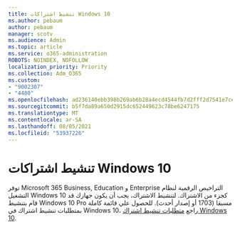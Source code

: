 ```yaml
---
title: تنشيط اشتراكات Windows 10
ms.author: pebaum
author: pebaum
manager: scotv
ms.audience: Admin
ms.topic: article
ms.service: o365-administration
ROBOTS: NOINDEX, NOFOLLOW
localization_priority: Priority
ms.collection: Adm_O365
ms.custom:
- "9002307"
- "4480"
ms.openlocfilehash: ad236140ebb398b269ab6b28a4ecd4544fb7d2fff2d7541e7ce481c13fd7afa6
ms.sourcegitcommit: b5f7da89a650d2915dc652449623c78be6247175
ms.translationtype: MT
ms.contentlocale: ar-SA
ms.lasthandoff: 08/05/2021
ms.locfileid: "53937226"
---
```

# <a name="activating-windows-10-subscriptions"></a>تنشيط اشتراكات Windows 10

توفر Microsoft 365 Business, Education و Enterprise التراخيص الرقمية لنظام التشغيل Windows 10 كجزء من الاشتراك. لتنشيط الاشتراك، يجب أن يكون جهازك قد قام بتنشيط Windows 10 Pro مسبقا (1703 أو إصدار أحدث). للحصول علي قائمة كاملة بمتطلبات تنشيط اشتراك في Windows 10، راجع [متطلبات تنشيط اشتراك Windows 10](https://docs.microsoft.com/windows/deployment/windows-10-subscription-activation#requirements).
